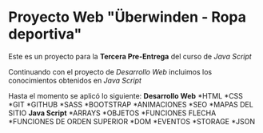 # Proyecto Web "Überwinden - Ropa deportiva"

Este es un proyecto para la **Tercera Pre-Entrega** del curso de *Java Script*


Continuando con el proyecto de *Desarrollo Web* incluimos los conocimientos obtenidos en *Java Script*

Hasta el momento se aplicó lo siguiente:
    **Desarrollo Web**
        *HTML
        *CSS
        *GIT
        *GITHUB
        *SASS
        *BOOTSTRAP
        *ANIMACIONES
        *SEO
        *MAPAS DEL SITIO
    **Java Script**
        *ARRAYS
        *OBJETOS
        *FUNCIONES FLECHA
        *FUNCIONES DE ORDEN SUPERIOR
        *DOM
        *EVENTOS
        *STORAGE
        *JSON
        




